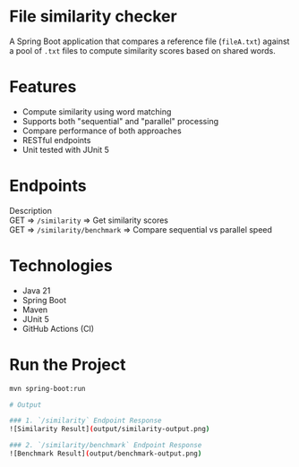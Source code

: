 # File similarity checker

A Spring Boot application that compares a reference file (`fileA.txt`) against a pool of `.txt` files to compute similarity scores based on shared words.

# Features

- Compute similarity using word matching
- Supports both "sequential" and "parallel" processing
- Compare performance of both approaches
- RESTful endpoints
- Unit tested with JUnit 5

# Endpoints

Description                         
GET  =>   `/similarity`         =>   Get similarity scores                
GET  =>   `/similarity/benchmark` => Compare sequential vs parallel speed 

# Technologies

- Java 21
- Spring Boot
- Maven
- JUnit 5
- GitHub Actions (CI)


# Run the Project

```bash
mvn spring-boot:run

# Output

### 1. `/similarity` Endpoint Response
![Similarity Result](output/similarity-output.png)

### 2. `/similarity/benchmark` Endpoint Response
![Benchmark Result](output/benchmark-output.png)